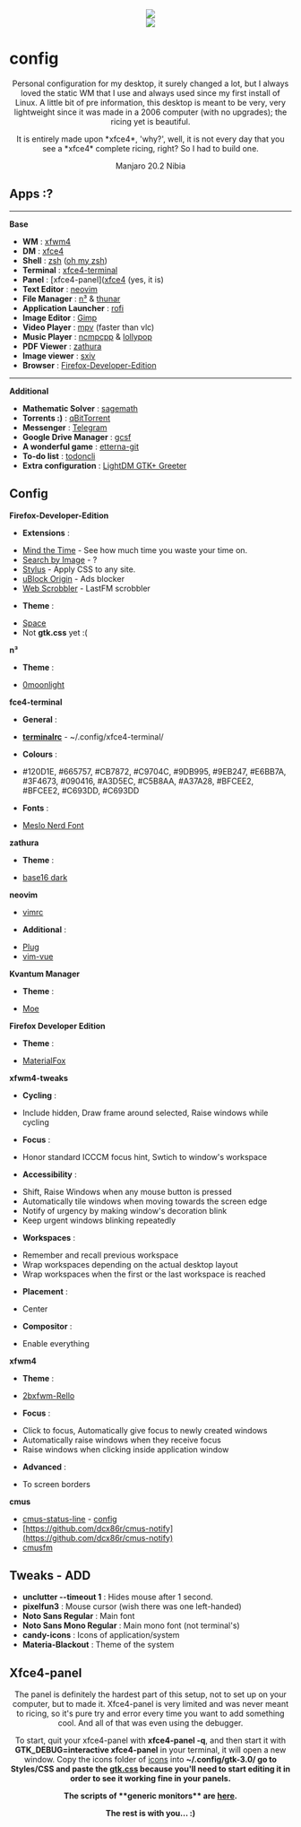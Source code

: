 <div align="center"><img src="/theme/preview.png"></img></div>
<div align="center"><img src="/theme/preview-azul.png"></img></div>

# config
<p align="center">Personal configuration for my desktop, it surely changed a lot, but I always loved the static WM that I use and always used since my first install of Linux. A little bit of pre information, this desktop is meant to be very, very lightweight since it was made in a 2006 computer (with no upgrades); the ricing yet is beautiful.</p>

<p align="center">It is entirely made upon *xfce4*, 'why?', well, it is not every day that you see a *xfce4* complete ricing, right? So I had to build one.</p>

<p align="center">Manjaro 20.2 Nibia</p>

## Apps :?

---

**Base**

- **WM** : [xfwm4](https://www.xfce.org/)
- **DM** : [xfce4](https://www.xfce.org/)
- **Shell** : [zsh](https://ohmyz.sh/) ([oh my zsh](https://github.com/ohmyzsh/ohmyzsh))
- **Terminal** : [xfce4-terminal](https://gitlab.xfce.org/apps/xfce4-terminal)
- **Panel** : [xfce4-panel]([xfce4](https://www.xfce.org/) (yes, it is)
- **Text Editor** : [neovim](https://neovim.io/)
- **File Manager** : [n³](https://github.com/jarun/nnn/) & [thunar](https://www.xfce.org/)
- **Application Launcher** : [rofi](https://github.com/davatorium/rofi)
- **Image Editor** : [Gimp](https://www.gimp.org/)
- **Video Player** : [mpv](https://mpv.io/) (faster than vlc)
- **Music Player** : [ncmpcpp](https://github.com/ncmpcpp/ncmpcpp) & [lollypop](https://gitlab.gnome.org/World/lollypop/)
- **PDF Viewer** : [zathura](https://pwmt.org/projects/zathura/)
- **Image viewer** : [sxiv](https://github.com/muennich/sxiv)
- **Browser** : [Firefox-Developer-Edition](https://www.mozilla.org/en-US/firefox/developer/)
---

**Additional**

- **Mathematic Solver** : [sagemath](https://www.sagemath.org/)
- **Torrents :)** : [qBitTorrent](https://www.qbittorrent.org/)
- **Messenger** : [Telegram](https://telegram.org/)
- **Google Drive Manager** : [gcsf](https://github.com/harababurel/gcsf)
- **A wonderful game** : [etterna-git](https://etternaonline.com/)
- **To-do list** : [todoncli](https://github.com/murilo-arruda/todo-list-node-cli/)
- **Extra configuration** : [LightDM GTK+ Greeter](https://github.com/Xubuntu/lightdm-gtk-greeter)

## Config

**Firefox-Developer-Edition**
  * **Extensions** :
  - [Mind the Time](https://addons.mozilla.org/en-US/firefox/addon/mind-the-time/?utm_source=addons.mozilla.org&utm_medium=referral&utm_content=search) - See how much time you waste your time on.
  - [Search by Image](https://addons.mozilla.org/en-US/firefox/addon/search_by_image/) - ?
  - [Stylus](https://addons.mozilla.org/en-US/firefox/addon/styl-us/) - Apply CSS to any site.
  - [uBlock Origin](https://addons.mozilla.org/en-US/firefox/addon/ublock-origin/) - Ads blocker
  - [Web Scrobbler](https://addons.mozilla.org/en-US/firefox/addon/web-scrobbler/) - LastFM scrobbler
  * **Theme** :
  - [Space](https://addons.mozilla.org/en-US/firefox/addon/nicothin-space/?utm_content=addons-manager-reviews-link&utm_medium=firefox-browser&utm_source=firefox-browser)
  - Not **gtk.css** yet :(

**n³**
  * **Theme** :
  - [0moonlight](https://github.com/BeyondMagic/nnn-themes)


**fce4-terminal**
  * **General** :
  - [**terminalrc**](apps/xfce4-terminal/terminalrc) - ~/.config/xfce4-terminal/
  * **Colours** :
  - #120D1E, #665757, #CB7872, #C9704C, #9DB995, #9EB247, #E6BB7A, #3F4673, #090416, #A3D5EC, #C5B8AA, #A37A28, #BFCEE2, #BFCEE2, #C693DD, #C693DD
  * **Fonts** :
  - [Meslo Nerd Font](https://github.com/romkatv/powerlevel10k#meslo-nerd-font-patched-for-powerlevel10k)

**zathura**
  * **Theme** :
  - [base16 dark](https://github.com/BeyondMagic/zathura-themes)

**neovim**
  - [vimrc](apps/nvim/init.vim)
  * **Additional** :
  - [Plug](https://github.com/junegunn/vim-plug)
  - [vim-vue](https://github.com/posva/vim-vue)

**Kvantum Manager**
  * **Theme** :
  - [Moe](https://store.kde.org/p/1337441/)

**Firefox Developer Edition**
  * **Theme** :
  - [MaterialFox](https://github.com/muckSponge/MaterialFox)



**xfwm4-tweaks**
  * **Cycling** :
  - Include hidden, Draw frame around selected, Raise windows while cycling
  * **Focus** :
  - Honor standard ICCCM focus hint, Swtich to window's workspace
  * **Accessibility** :
  - Shift, Raise Windows when any mouse button is pressed
  - Automatically tile windows when moving towards the screen edge
  - Notify of urgency by making window's decoration blink
  - Keep urgent windows blinking repeatedly
  * **Workspaces** :
  - Remember and recall previous workspace
  - Wrap workspaces depending on the actual desktop layout
  - Wrap workspaces when the first or the last workspace is reached
  * **Placement** :
  - Center
  * **Compositor** :
  - Enable everything

**xfwm4**
  * **Theme** :
  - [2bxfwm-Rello](https://store.kde.org/p/1337441/)
  * **Focus** :
  - Click to focus, Automatically give focus to newly created windows
  - Automatically raise windows when they receive focus
  - Raise windows when clicking inside application window
  * **Advanced** :
  - To screen borders

**cmus**
  - [cmus-status-line](https://github.com/Noah2610/cmus-status-line) - [config](apps/cmus-status-line/config.toml)
  - [https://github.com/dcx86r/cmus-notify](https://github.com/dcx86r/cmus-notify)
  - [cmusfm](https://github.com/Arkq/cmusfm)


## Tweaks - ADD

- **unclutter --timeout 1** : Hides mouse after 1 second.
- **pixelfun3** : Mouse cursor (wish there was one left-handed)
- **Noto Sans Regular** : Main font
- **Noto Sans Mono Regular** : Main mono font (not terminal's)
- **candy-icons** : Icons of application/system
- **Materia-Blackout** : Theme of the system


## Xfce4-panel

<p align="center">The panel is definitely the hardest part of this setup, not to set up on your computer, but to made it. Xfce4-panel is very limited and was never meant to ricing, so it's pure try and error every time you want to add something cool. And all of that was even using the debugger.</p>

<p align="center">To start, quit your xfce4-panel with <strong>xfce4-panel -q</strong>, and then start it with <strong>GTK_DEBUG=interactive xfce4-panel</strong> in your terminal, it will open a new window. Copy the icons folder of <a href="/theme/icons">icons</a> into <strong>~/.config/gtk-3.0/<strong> go to Styles/CSS and paste the <a href="theme/gtk.css"><strong>gtk.css</strong></a> because you'll need to start editing it in order to see it working fine in your panels.</p>

<p align="center">The scripts of **generic monitors** are <a href="config/scripts">here</a>.</p>

<p align="center">The rest is with you... :)</p>
